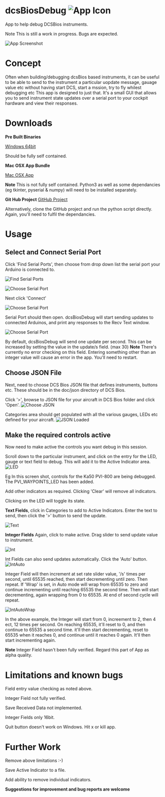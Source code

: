 # dcsBiosDebug  ![App Icon](iconDebugSmall.png)
 
App to help debug DCSBios instruments.

Note
This is still a work in progress. Bugs are expected.

![App Screenshot](manual/appScreenshot.png)

# Concept

Often when building/debugging dcsBios based instruments, it can be useful to be able to send to the instrument a particular uopdate message, gauage value etc without having start DCS, start a mssion, try to fly whilest debugging etc
This app is designed to just that. It's a small GUI that allows you to send instrument state updates over a serial port to your cockpit hardware and view their responses.

# Downloads

**Pre Built Binaries**

[Windows 64bit](downloads/dcsBiosDebug.exe)

Should be fully self contained. 

**Mac OSX App Bundle**

[Mac OSX App](downloads/dcsBiosDebug.zip)

**Note** This is not fully self contained. Python3 as well as some dependancies (eg tkinter, pyserial & numpy) will need to be installed separately.


**Git Hub Project**
[GitHub Project](https://github.com/tldBear/dcsBiosDebug)

Alternatively, clone the GitHub project and run the python script directly. Again, you'll need to fulfil the dependancies.

# Usage

## Select and Connect Serial Port
Click 'Find Serial Ports', then choose from drop down list the serial port your Arduino is connected to.

![Find Serial Ports](manual/Screenshot_Serial0.png)

![Choose Serial Port](manual/ScreenshotSerial1.png)

Next click 'Connect'

![Choose Serial Port](manual/Screenshot_SerialConnect.png)

Serial Port should then open. dcsBiosDebug will start sending updates to connected Arduinos, and print any responses to the Recv Text window.

![Choose Serial Port](manual/Screenshot_SerialOpen.png)

By default, dcsBiosDebug will send one update per second. This can be increased by setting the value in the update/s field.
(max 30)
**Note** There's currently no error checking on this field. Entering something other than an integer value will cause an error in the app. You'll need to restart.

## Choose JSON File
Next, need to choose DCS Bios JSON file that defines instruments, buttons etc. These should be in the doc/json directory of DCS Bios. 

Click '>', browse to JSON file for your aircraft in DCS Bios folder and click 'Open'.
![Choose JSON](manual/ScreenshotJSON.png)

Categories area should get populated with all the various gauges, LEDs etc defined for your aircraft.
![JSON Loaded](manual/ScreenshotJSONLoaded.png)

## Make the required controls active
Now need to make active the controls you want debug in this session.

Scroll down to the particular instrument, and click on the entry for the LED, gauge or text field to debug. This will add it to the Active Indicator area. 
![LED](manual/ScreenshotLED.png)

Eg In this screen shot, controls for the Ka50 PVI-800 are being debugged. The PVI_WAYPOINTS_LED has been added.

Add other indicators as required. Clicking 'Clear' will remove all indicators.

Clicking on the LED will toggle its state.



**Text Fields**, click in Categories to add to Active Indicators. Enter the text to send, then click the '>' button to send the update.

![Text](manual/ScreenshotText2.png)

**Integer Fields**
Again, click to make active. Drag slider to send update value to instrument.

![Int](manual/ScreenshotInt.png)

Int Fields can also send updates automatically. Click the 'Auto' button.
![IntAuto](manual/ScreenshotInt1.png)

Integer Field will then increment at set rate slider value, '/s' times per second,  until 65535 reached, then start decrementing until zero. Then repeat.
If 'Wrap' is set, in Auto mode will wrap from 65535 to zero and continue incrementing until reaching 65535 the second time. Then will start decrementing, again wrapping from 0 to 65535. At end of second cycle will repeat.

![IntAutoWrap](manual/ScreenshotInt2.png)

In the above example, the Integer will start from 0, increement to 2, then 4 ect, 12 times per second. On reaching 65535, it'll reset to 0, and then continue to 65535 a second time. it'll then start decrementing, reset to 65535 when it reaches 0, and continue until it reaches 0 again. It'll then start incrementing again.

**Note** Integer Field hasn't been fully verified. Regard this part of App as alpha quality.

# Limitations and known bugs
Field entry value checking as noted above.

Integer Field not fully verified.

Save Received Data not implemented.

Integer Fields only 16bit.

Quit button doesn't work on Windows. Hit x or kill app.


# Further Work
Remove above limitations :-)

Save Active Indicator to a file.

Add ability to remove individual indicators.


**Suggestions for improvement and bug reports are welcome**

